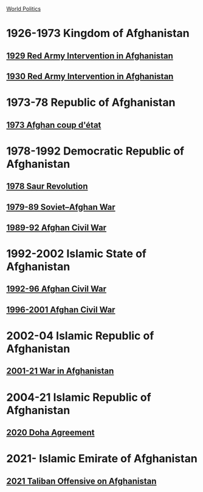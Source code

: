 [World Politics](../World%20Politics)
# 1926-1973 Kingdom of Afghanistan
## [1929 Red Army Intervention in Afghanistan](1926-73%20Kingdom%20of%20Afghanistan/1929%20Red%20Army%20Intervention%20in%20Afghanistan)
## [1930 Red Army Intervention in Afghanistan](1926-73%20Kingdom%20of%20Afghanistan/1930%20Red%20Army%20Intervention%20in%20Afghanistan)
# 1973-78 Republic of Afghanistan
## [1973 Afghan coup d'état](1973-78%20Republic%20of%20Afghanistan/1973%20Afghan%20coup%20d'état)
# 1978-1992 Democratic Republic of Afghanistan
## [1978 Saur Revolution](1978-92%20Democratic%20Republic%20of%20Afghanistan/1978%20Saur%20Revolution)
## [1979-89 Soviet–Afghan War](1978-92%20Democratic%20Republic%20of%20Afghanistan/1979-89%20Soviet–Afghan%20War)
## [1989-92 Afghan Civil War](1978-92%20Democratic%20Republic%20of%20Afghanistan/1989-92%20Afghan%20Civil%20War)
# 1992-2002 Islamic State of Afghanistan
## [1992-96 Afghan Civil War](1992-96%20Islamic%20State%20of%20Afghanistan/1992-96%20Afghan%20Civil%20War)
## [1996-2001 Afghan Civil War](1996-2001%20Islamic%20Emirate%20of%20Afghanistan/1996-2001%20Afghan%20Civil%20War)
# 2002-04 Islamic Republic of Afghanistan
## [2001-21 War in Afghanistan](2002-04%20Islamic%20Republic%20of%20Afghanistan/2001-21%20War%20in%20Afghanistan)
# 2004-21 Islamic Republic of Afghanistan
## [2020 Doha Agreement](2004-21%20Islamic%20Republic%20of%20Afghanistan/2020%20Doha%20Agreement)
# 2021- Islamic Emirate of Afghanistan
## [2021 Taliban Offensive on Afghanistan](2021-%20Islamic%20Emirate%20of%20Afghanistan/2021%20Taliban%20Offensive%20on%20Afghanistan)
